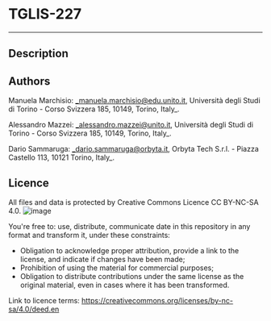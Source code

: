 # TGLIS-227
---
## Description

## Authors
Manuela Marchisio: _manuela.marchisio@edu.unito.it, Università degli Studi di Torino -
Corso Svizzera 185, 10149, Torino, Italy_.

Alessandro Mazzei: _alessandro.mazzei@unito.it, Università degli Studi di Torino -
Corso Svizzera 185, 10149, Torino, Italy_.

Dario Sammaruga: _dario.sammaruga@orbyta.it, Orbyta Tech S.r.l. - Piazza Castello 113, 10121 Torino, Italy_. 
## Licence
All files and data is protected by Creative Commons Licence CC BY-NC-SA 4.0. 
![image](https://github.com/BeanRepo/TGLIS-227/assets/48221340/0216fa46-ea2d-4e20-97cd-45e1a20aaaea)

You're free to:
use, distribute, communicate date in this repository in any format and transform it, under these constraints:
- Obligation to acknowledge proper attribution, provide a link to the license, and indicate if changes have been made;
- Prohibition of using the material for commercial purposes;
- Obligation to distribute contributions under the same license as the original material, even in cases where it has been transformed.

Link to licence terms:
https://creativecommons.org/licenses/by-nc-sa/4.0/deed.en
